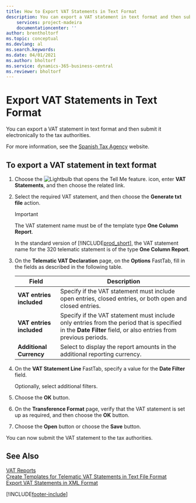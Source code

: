 ```yaml
---
title: How to Export VAT Statements in Text Format
description: You can export a VAT statement in text format and then submit it electronically to the tax authorities.
    services: project-madeira 
    documentationcenter: ''
author: brentholtorf 
ms.topic: conceptual
ms.devlang: al
ms.search.keywords:
ms.date: 04/01/2021
ms.author: bholtorf
ms.service: dynamics-365-business-central
ms.reviewer: bholtorf
---
```

# Export VAT Statements in Text Format
You can export a VAT statement in text format and then submit it electronically to the tax authorities.  

For more information, see the [Spanish Tax Agency](https://go.microsoft.com/fwlink/?LinkID=238181) website.  

## To export a VAT statement in text format  

1.  Choose the ![Lightbulb that opens the Tell Me feature.](../../media/ui-search/search_small.png "Tell me what you want to do") icon, enter **VAT Statements**, and then choose the related link.  
2.  Select the required VAT statement, and then choose the **Generate txt file** action.  

    > [!IMPORTANT]  
    >  The VAT statement name must be of the template type **One Column Report**.  
    >   
    >  In the standard version of [!INCLUDE[prod_short](../../includes/prod_short.md)], the VAT statement name for the 320 telematic statement is of the type **One Column Report**.  

4.  On the **Telematic VAT Declaration** page, on the **Options** FastTab, fill in the fields as described in the following table.  

    |Field|Description|  
    |---------------------------------|---------------------------------------|  
    |**VAT entries included**|Specify if the VAT statement must include open entries, closed entries, or both open and closed entries.|  
    |**VAT entries included**|Specify if the VAT statement must include only entries from the period that is specified in the **Date Filter** field, or also entries from previous periods.|  
    |**Additional Currency**|Select to display the report amounts in the additional reporting currency.|  

5.  On the **VAT Statement Line** FastTab, specify a value for the **Date Filter** field.  

    Optionally, select additional filters.  
6.  Choose the **OK** button.  
7.  On the **Transference Format** page, verify that the VAT statement is set up as required, and then choose the **OK** button.  
8.  Choose the **Open** button or choose the **Save** button.  

You can now submit the VAT statement to the tax authorities.  

## See Also  
 [VAT Reports](vat-reports.md)   
 [Create Templates for Telematic VAT Statements in Text File Format](how-to-create-templates-for-telematic-vat-statements-in-text-file-format.md)   
 [Export VAT Statements in XML Format](how-to-export-vat-statements-in-xml-format.md)


[!INCLUDE[footer-include](../../includes/footer-banner.md)]